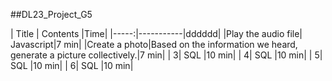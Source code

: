 ##DL23_Project_G5

| Title | Contents |Time| 
|-----:|-----------|dddddd|
|Play the audio file| Javascript|7 min|
|Create a photo|Based on the information we heard, generate a picture collectively.|7 min|
|     3| SQL       |10 min|
|     4| SQL       |10 min|
|     5| SQL       |10 min|
|     6| SQL       |10 min|

